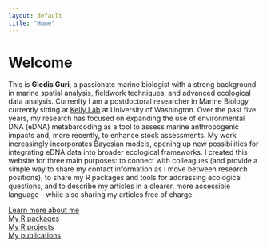 ```yaml
---
layout: default
title: "Home"
---
```


# Welcome

This is **Gledis Guri**, a passionate marine biologist with a strong background in marine spatial analysis, fieldwork techniques, and advanced ecological data analysis. Currenlty I am a postdoctoral researcher in Marine Biology currently sitting at [Kelly Lab](http://kellyresearchlab.com) at University of Washington. Over the past five years, my research has focused on expanding the use of environmental DNA (eDNA) metabarcoding as a tool to assess marine anthropogenic impacts and, more recently, to enhance stock assessments. My work increasingly incorporates Bayesian models, opening up new possibilities for integrating eDNA data into broader ecological frameworks. I created this website for three main purposes: to connect with colleagues (and provide a simple way to share my contact information as I move between research positions), to share my R packages and tools for addressing ecological questions, and to describe my articles in a clearer, more accessible language—while also sharing my articles free of charge.

[Learn more about me](/about)  
[My R packages](/pack)  
[My R projects](/proj)  
[My publications](/pub)  